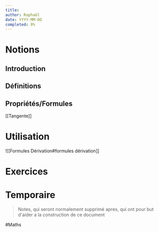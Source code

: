 ```yaml
---
title: 
author: Raphaël
date: YYYY-MM-DD
completed: 0%
---
```


# Notions
## Introduction

## Définitions

## Propriétés/Formules
[[Tangente]]
# Utilisation
![[Formules Dérivation#formules dérivation]]

# Exercices


# Temporaire
> Notes, qui seront normalement supprimé apres, qui ont pour but d'aider a la construction de ce document

#Maths

